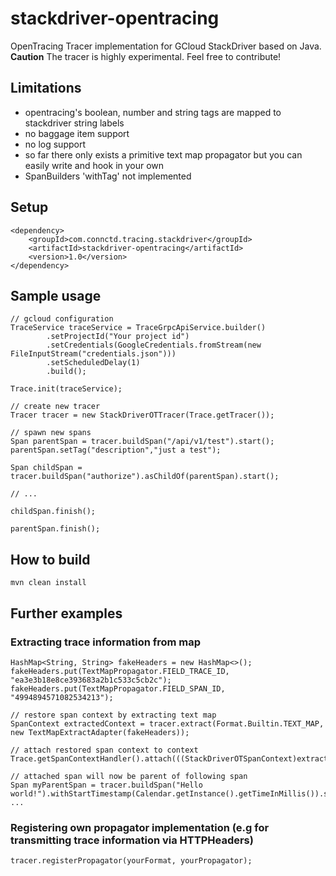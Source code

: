 # stackdriver-opentracing

OpenTracing Tracer implementation for GCloud StackDriver based on Java. **Caution** The tracer is highly experimental. Feel free to contribute!
 
## Limitations
- opentracing's boolean, number and string tags are mapped to stackdriver string labels
- no baggage item support
- no log support
- so far there only exists a primitive text map propagator but you can easily write and hook in your own  
- SpanBuilders 'withTag' not implemented

## Setup
```
<dependency>
    <groupId>com.connctd.tracing.stackdriver</groupId>
    <artifactId>stackdriver-opentracing</artifactId>
    <version>1.0</version>
</dependency>
```

## Sample usage
```
// gcloud configuration
TraceService traceService = TraceGrpcApiService.builder()
        .setProjectId("Your project id")
        .setCredentials(GoogleCredentials.fromStream(new FileInputStream("credentials.json")))
        .setScheduledDelay(1)
        .build();

Trace.init(traceService);

// create new tracer
Tracer tracer = new StackDriverOTTracer(Trace.getTracer());

// spawn new spans
Span parentSpan = tracer.buildSpan("/api/v1/test").start();
parentSpan.setTag("description","just a test");

Span childSpan = tracer.buildSpan("authorize").asChildOf(parentSpan).start();

// ...

childSpan.finish();

parentSpan.finish();
```

## How to build
```
mvn clean install
```

## Further examples

### Extracting trace information from map
```
HashMap<String, String> fakeHeaders = new HashMap<>();
fakeHeaders.put(TextMapPropagator.FIELD_TRACE_ID, "ea3e3b18e8ce393683a2b1c533c5cb2c");
fakeHeaders.put(TextMapPropagator.FIELD_SPAN_ID, "4994894571082534213");

// restore span context by extracting text map
SpanContext extractedContext = tracer.extract(Format.Builtin.TEXT_MAP, new TextMapExtractAdapter(fakeHeaders));

// attach restored span context to context
Trace.getSpanContextHandler().attach(((StackDriverOTSpanContext)extractedContext).getUnderlyingSpanContext());

// attached span will now be parent of following span
Span myParentSpan = tracer.buildSpan("Hello world!").withStartTimestamp(Calendar.getInstance().getTimeInMillis()).start();
...
```

### Registering own propagator implementation (e.g for transmitting trace information via HTTPHeaders)
```
tracer.registerPropagator(yourFormat, yourPropagator);
```